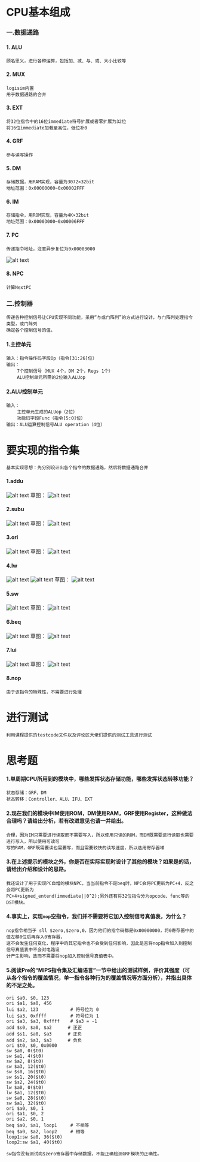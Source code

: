 # CPU基本组成

### 一.数据通路
#### 1. ALU
    顾名思义，进行各种运算，包括加、减、与、或、大小比较等

#### 2. MUX
    logisim内置
    用于数据通路的合并
#### 3. EXT
    将32位指令中的16位immediate符号扩展或者零扩展为32位
    将16位immediate加载至高位，低位补0
#### 4. GRF
    参与读写操作
#### 5. DM
    存储数据，用RAM实现，容量为3072×32bit
    地址范围：0x00000000~0x00002FFF
#### 6. IM
    存储指令，用ROM实现，容量为4K×32bit
    地址范围：0x00003000~0x00006FFF
#### 7. PC
    传递指令地址，注意异步复位为0x00003000
![alt text](image-8.png)
#### 8. NPC
    计算NextPC
### 二.控制器
    传递各种控制信号让CPU实现不同功能，采用“与或门阵列”的方式进行设计，与门阵列处理指令类型，或门阵列
    确定各个控制信号的值。
#### 1.主控单元
    输入：指令操作码字段Op（指令[31:26]位）
    输出：
        7个控制信号（MUX 4个，DM 2个，Regs 1个）
        ALU控制单元所需的2位输入ALUop
#### 2.ALU控制单元
    输入：
        主控单元生成的ALUop（2位）
        功能码字段Func（指令[5:0]位）
    输出：ALU运算控制信号ALU operation（4位）


# 要实现的指令集
    基本实现思想：先分别设计出各个指令的数据通路，然后将数据通路合并
#### 1.addu
![alt text](screenshot-1729680259840-1.png)
草图：
![alt text](da94b1e69dc10d1237ca68d309a9bbf.jpg)
#### 2.subu
![alt text](image-1.png)
草图：
![alt text](dba18d9887133f7f18cf299b6854330.jpg)
#### 3.ori
![alt text](image-2.png)
草图：
![alt text](b573b6f8ecf51467e8dd8078e21250d.jpg)
#### 4.lw
![alt text](image-4.png)
![alt text](image-5.png)
草图：
![alt text](dceae323ef924861a334b90f920d3c1.jpg)
#### 5.sw
![alt text](image-3.png)
草图：
![alt text](29b311fa9ecce76543fcedcb6271cf2.jpg)
#### 6.beq
![alt text](image-6.png)
草图：
![alt text](4375d2b2d77a663f6e1937175e75ea8.jpg)
#### 7.lui
![alt text](image-7.png)
草图：
![alt text](39f7e76dd9aa730f910f85d8bba9638.jpg)
#### 8.nop
    由于该指令的特殊性，不需要进行处理

# 进行测试
    利用课程提供的testcode文件以及评论区大佬们提供的测试工具进行测试

# 思考题
#### 1.单周期CPU所用到的模块中，哪些发挥状态存储功能，哪些发挥状态转移功能？
    状态存储：GRF、DM
    状态转移：Controller、ALU、IFU、EXT
#### 2.现在我们的模块中IM使用ROM，DM使用RAM，GRF使用Register，这种做法合理吗？请给出分析，若有改进意见也请一并给出。
    合理，因为IM只需要进行读取而不需要写入，所以使用只读的ROM，而DM既需要进行读取也需要进行写入，所以使用可读可
    写的RAM，GRF既需要读也需要写，而且需要较快的读写速度，所以选用寄存器堆
#### 3.在上述提示的模块之外，你是否在实际实现时设计了其他的模块？如果是的话，请给出介绍和设计的思路。
    我还设计了用于实现PC自增的模块NPC，当当前指令不是beq时，NPC会将PC更新为PC+4，反之会将PC更新为
    PC+4+signed_entend(immediate||0^2);另外还有将32位指令分为opcode、func等的DST模块。
#### 4.事实上，实现`nop`空指令，我们并不需要将它加入控制信号真值表，为什么？
    nop指令相当于 sll $zero,$zero,0，因为他们的指令码都是0x00000000，将0寄存器中的值左移0位后再存入0寄存器，
    这不会发生任何变化，程序中的其它指令也不会受到任何影响，因此是否将nop指令加入到控制信号真值表中不会对电路设
    计产生影响，故而不需要将nop加入控制信号真值表中。
#### 5.阅读Pre的“MIPS指令集及汇编语言”一节中给出的测试样例，评价其强度（可从各个指令的覆盖情况，单一指令各种行为的覆盖情况等方面分析），并指出具体的不足之处。
    ori $a0, $0, 123
    ori $a1, $a0, 456
    lui $a2, 123            # 符号位为 0
    lui $a3, 0xffff         # 符号位为 1
    ori $a3, $a3, 0xffff    # $a3 = -1
    add $s0, $a0, $a2      # 正正
    add $s1, $a0, $a3      # 正负
    add $s2, $a3, $a3      # 负负
    ori $t0, $0, 0x0000
    sw $a0, 0($t0)
    sw $a1, 4($t0)
    sw $a2, 8($t0)
    sw $a3, 12($t0)
    sw $s0, 16($t0)
    sw $s1, 20($t0)
    sw $s2, 24($t0)
    lw $a0, 0($t0)
    lw $a1, 12($t0)
    sw $a0, 28($t0)
    sw $a1, 32($t0)
    ori $a0, $0, 1
    ori $a1, $0, 2
    ori $a2, $0, 1
    beq $a0, $a1, loop1     # 不相等
    beq $a0, $a2, loop2     # 相等
    loop1:sw $a0, 36($t0)
    loop2:sw $a1, 40($t0)

    sw指令没有测试向$zero寄存器中存储数据，不能正确检测GRF模块的正确性。